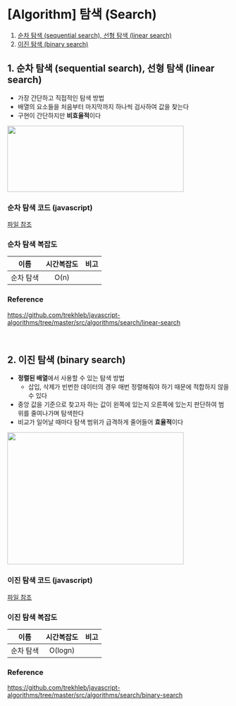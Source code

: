 # [Algorithm] 탐색 (Search)

 1. [순차 탐색 (sequential search), 선형 탐색 (linear search)](#1-순차-탐색-sequential-search-선형-탐색-linear-search)
 2. [이진 탐색 (binary search)](#2-이진-탐색-binary-search)
 

 ## 1. 순차 탐색 (sequential search), 선형 탐색 (linear search)
 
+ 가장 간단하고 직접적인 탐색 방법
+ 배열의 요소들을 처음부터 마지막까지 하나씩 검사하여 값을 찾는다
+ 구현이 간단하지만 **비효율적**이다
<img src="https://github.com/Iam-Sunghyun/javascript-algorithms/blob/main/src/algorithms/searching/img/linear-search.gif" width="400" height="150">    


### 순차 탐색 코드 (javascript)
  [파일 참조](https://github.com/Iam-Sunghyun/javascript-algorithms/tree/main/src/algorithms/searching/linear-search.js)



### 순차 탐색 복잡도

이름|시간복잡도|비고
:---:|:---:|:---:|
순차 탐색|O(n)||


### Reference

https://github.com/trekhleb/javascript-algorithms/tree/master/src/algorithms/search/linear-search

<br>



 ## 2. 이진 탐색 (binary search)
 
+ **정렬된 배열**에서 사용할 수 있는 탐색 방법
   + 삽입, 삭제가 빈번한 데이터의 경우 매번 정렬해줘야 하기 때문에 적합하지 않을 수 있다
+ 중앙 값을 기준으로 찾고자 하는 값이 왼쪽에 있는지 오른쪽에 있는지 판단하여 범위를 줄여나가며 탐색한다 
+ 비교가 일어날 때마다 탐색 범위가 급격하게 줄어들어 **효율적**이다
<img src="https://github.com/Iam-Sunghyun/javascript-algorithms/blob/main/src/algorithms/searching/img/binary-search1.jpg" width="400" height="300">    


### 이진 탐색 코드 (javascript)
  [파일 참조](https://github.com/Iam-Sunghyun/javascript-algorithms/tree/main/src/algorithms/searching/binary-search.js)



### 이진 탐색 복잡도

이름|시간복잡도|비고
:---:|:---:|:---:|
순차 탐색|O(logn)||


### Reference

https://github.com/trekhleb/javascript-algorithms/tree/master/src/algorithms/search/binary-search

<br>
 
 
